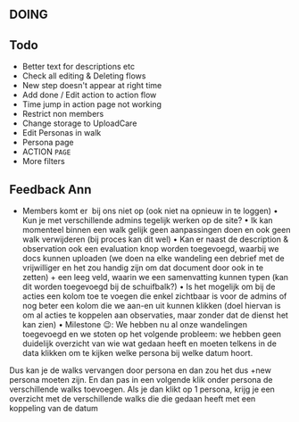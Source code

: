 ## DOING



## Todo
- Better text for descriptions etc
- Check all editing & Deleting flows
- New step doesn't appear at right time
- Add done / Edit action to action flow
- Time jump in action page not working
- Restrict non members
- Change storage to UploadCare
- Edit Personas in walk
- Persona page
- ACTION `PAGE`
- More filters

## Feedback Ann
- Members komt er  bij ons niet op (ook niet na opnieuw in te loggen)
• Kun je met verschillende admins tegelijk werken op de site?
• Ik kan momenteel binnen een walk gelijk geen aanpassingen doen en ook geen walk verwijderen (bij proces kan dit wel)
• Kan er naast de description & observation ook een evaluation knop worden toegevoegd, waarbij we docs kunnen uploaden (we doen na elke wandeling een debrief met de vrijwilliger en het zou handig zijn om dat document door ook in te zetten) + een leeg veld, waarin we een samenvatting kunnen typen (kan dit worden toegevoegd bij de schuifbalk?)
• Is het mogelijk om bij de acties een kolom toe te voegen die enkel zichtbaar is voor de admins of nog beter een kolom die we aan-en uit kunnen klikken (doel hiervan is om al acties te koppelen aan observaties, maar zonder dat de dienst het kan zien)
• Milestone 😉: We hebben nu al onze wandelingen toegevoegd en we stoten op het volgende probleem: we hebben geen duidelijk overzicht van wie wat gedaan heeft en moeten telkens in de data klikken om te kijken welke persona bij welke datum hoort.

Dus kan je de walks vervangen door persona en dan zou het dus +new persona moeten zijn. En dan pas in een volgende klik onder persona de verschillende walks toevoegen. Als je dan klikt op 1 persona, krijg je een overzicht met de verschillende walks die die gedaan heeft met een koppeling van de datum


